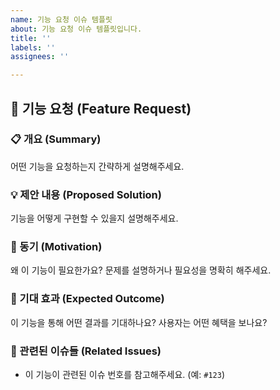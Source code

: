 ```yaml
---
name: 기능 요청 이슈 템플릿
about: 기능 요청 이슈 템플릿입니다.
title: ''
labels: ''
assignees: ''

---
```


## 🚀 기능 요청 (Feature Request)

### 📋 개요 (Summary)
어떤 기능을 요청하는지 간략하게 설명해주세요.

### 💡 제안 내용 (Proposed Solution)
기능을 어떻게 구현할 수 있을지 설명해주세요.

### 🤔 동기 (Motivation)
왜 이 기능이 필요한가요? 문제를 설명하거나 필요성을 명확히 해주세요.

### 🎯 기대 효과 (Expected Outcome)
이 기능을 통해 어떤 결과를 기대하나요? 사용자는 어떤 혜택을 보나요?

### 🔗 관련된 이슈들 (Related Issues)
- 이 기능이 관련된 이슈 번호를 참고해주세요. (예: `#123`)
